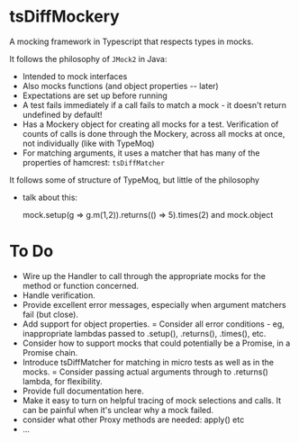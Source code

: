 # tsDiffMockery

A mocking framework in Typescript that respects types in mocks.

It follows the philosophy of `JMock2` in Java:
 - Intended to mock interfaces
 - Also mocks functions (and object properties -- later)
 - Expectations are set up before running
 - A test fails immediately if a call fails to match a mock - it doesn't return undefined by default!
 - Has a Mockery object for creating all mocks for a test. 
   Verification of counts of calls is done through the Mockery, across all mocks at once, not individually (like with TypeMoq)
 - For matching arguments, it uses a matcher that has many of the properties of hamcrest: `tsDiffMatcher`
 

It follows some of structure of TypeMoq, but little of the philosophy
 - talk about this:
  
   mock.setup(g => g.m(1,2)).returns(() => 5).times(2)  and mock.object
 
# To Do

 - Wire up the Handler to call through the appropriate mocks for the method or function concerned.
 - Handle verification.
 - Provide excellent error messages, especially when argument matchers fail (but close).
 - Add support for object properties.
 = Consider all error conditions - eg, inappropriate lambdas passed to .setup(), .returns(), .times(), etc.
 - Consider how to support mocks that could potentially be a Promise, in a Promise chain.
 - Introduce tsDiffMatcher for matching in micro tests as well as in the mocks.
 = Consider passing actual arguments through to .returns() lambda, for flexibility.
 - Provide full documentation here.
 - Make it easy to turn on helpful tracing of mock selections and calls. 
   It can be painful when it's unclear why a mock failed.
 - consider what other Proxy methods are needed: apply() etc
 - ...
